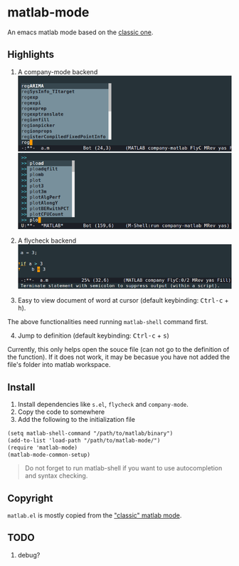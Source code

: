 # matlab-mode

An emacs matlab mode based on the [classic one](http://matlab-emacs.sourceforge.net/).

## Highlights

1. A company-mode backend
![company-file](./image/file.png)
![company-shell](./image/shell.png)

2. A flycheck backend
![demo](./image/flycheck-demo.png)

3. Easy to view document of word at cursor (default keybinding: <kbd>Ctrl-c</kbd> + <kbd>h</kbd>).

The above functionalities need running ```matlab-shell``` command first.

4. Jump to definition (default keybinding: <kbd>Ctrl-c</kbd> + <kbd>s</kbd>)

Currently, this only helps open the souce file (can not go to the definition of the function).
If it does not work, it may be becasue you have not added the file's folder into matlab workspace.

## Install

1. Install dependencies like ```s.el```, ```flycheck``` and ```company-mode```.
2. Copy the code to somewhere
3. Add the following to the initialization file

```elisp
(setq matlab-shell-command "/path/to/matlab/binary")
(add-to-list 'load-path "/path/to/matlab-mode/")
(require 'matlab-mode)
(matlab-mode-common-setup)
```

> Do not forget to run matlab-shell if you want to use autocompletion and syntax checking.

## Copyright

```matlab.el``` is mostly copied from the ["classic" matlab mode](http://matlab-emacs.sourceforge.net/).

## TODO

1. debug?
